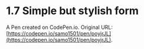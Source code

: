 # 1.7 Simple but stylish form

A Pen created on CodePen.io. Original URL: [https://codepen.io/samo1501/pen/poyjrJL](https://codepen.io/samo1501/pen/poyjrJL).


